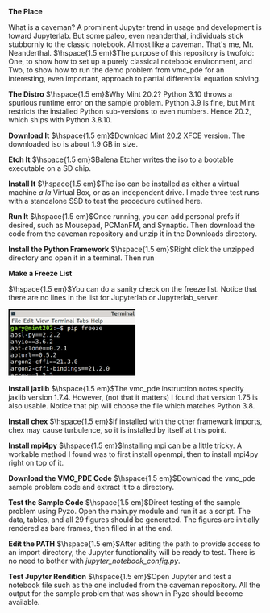 ﻿__The Place__

   What is a caveman? A prominent Jupyter trend in usage and development is toward Jupyterlab. But some paleo, even neanderthal, individuals stick stubbornly to the classic notebook. Almost like a caveman. That's me, Mr. Neanderthal.
$\hspace{1.5 em}$The purpose of this repository is twofold: One, to show how to set up a purely classical notebook environment, and Two, to show how to run the demo problem from vmc_pde  for an interesting, even important, approach to partial differential equation solving.

__The Distro__
$\hspace{1.5 em}$Why Mint 20.2? Python 3.10 throws a spurious runtime error on the sample problem. Python 3.9 is fine, but Mint restricts the installed Python sub-versions to even numbers. Hence 20.2, which ships with Python 3.8.10.

__Download It__
$\hspace{1.5 em}$Download Mint 20.2 XFCE version. The downloaded iso is about 1.9 GB in size.

__Etch It__
$\hspace{1.5 em}$Balena Etcher writes the iso to a bootable executable on a SD chip.

__Install It__
$\hspace{1.5 em}$The iso can be installed as either a virtual machine _a la_ Virtual Box, or as an independent drive. I made three test runs with a standalone SSD to test the procedure outlined here.

__Run It__
$\hspace{1.5 em}$Once running, you can add personal prefs if desired, such as Mousepad, PCManFM, and Synaptic. Then download the code from the caveman repository and unzip it in the Downloads directory.

__Install the Python Framework__
$\hspace{1.5 em}$Right click the unzipped directory and open it in a terminal. Then run

__Make a Freeze List__


$\hspace{1.5 em}$You can do a sanity check on the freeze list. Notice that there are no lines in the list for Jupyterlab or Jupyterlab_server.


<img src="https://github.com/whiffee/Jupyter_caveman/blob/main/pip-freeze.png" width=50% height=50%/>

__Install jaxlib__
$\hspace{1.5 em}$The vmc_pde instruction notes specify jaxlib version 1.7.4. However, (not that it matters) I found that version 1.75 is also usable. Notice that pip will choose the file which matches Python 3.8.

__Install chex__
$\hspace{1.5 em}$If installed with the other framework imports, chex may cause turbulence, so it is installed by itself at this point.

__Install mpi4py__
$\hspace{1.5 em}$Installing mpi can be a little tricky. A workable method I found was to first install openmpi, then to install mpi4py right on top of it.

__Download the VMC_PDE Code__
$\hspace{1.5 em}$Download the vmc_pde sample problem code and extract it to a directory.

__Test the Sample Code__
$\hspace{1.5 em}$Direct testing of the sample problem using Pyzo. Open the main.py module and run it as a script. The data, tables, and all 29 figures should be generated. The figures are initially rendered as bare frames, then filled in at the end.

__Edit the PATH__
$\hspace{1.5 em}$After editing the path to provide access to an import directory, the Jupyter functionality will be ready to test. There is no need to bother with _jupyter\_notebook\_config.py_.

__Test Jupyter Rendition__
$\hspace{1.5 em}$Open Jupyter and test a notebook file such as the one included from the caveman repository. All the output for the sample problem that was shown in Pyzo should become available.


  
